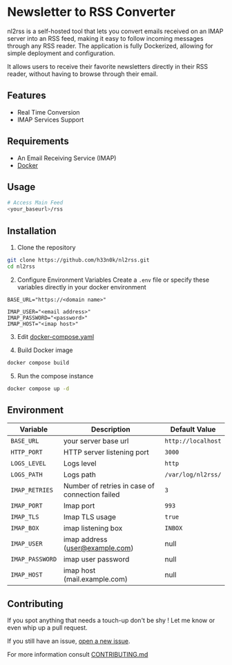 # Newsletter to RSS Converter

nl2rss is a self-hosted tool that lets you convert emails received on an IMAP server into an RSS feed, making it easy to follow incoming messages through any RSS reader. The application is fully Dockerized, allowing for simple deployment and configuration.

It allows users to receive their favorite newsletters directly in their RSS reader, without having to browse through their email.

## Features
- Real Time Conversion
- IMAP Services Support

## Requirements
- An Email Receiving Service (IMAP)
- [Docker](https://docs.docker.com/engine/install/)

## Usage
```bash
# Access Main Feed
<your_baseurl>/rss
```

## Installation
1. Clone the repository
```bash
git clone https://github.com/h33n0k/nl2rss.git
cd nl2rss
```
2. Configure Environment Variables
Create a `.env` file or specify these variables directly in your docker environment
```.env
BASE_URL="https://<domain name>"

IMAP_USER="<email address>"
IMAP_PASSWORD="<password>"
IMAP_HOST="<imap host>"
```

3. Edit [docker-compose.yaml](/docker-compose.yaml)

4. Build Docker image
```bash
docker compose build
```

5. Run the compose instance
```bash
docker compose up -d
```

## Environment

| Variable   |      Description      |  Default Value |
|----------|---------------|-------|
| `BASE_URL` |  your server base url | `http://localhost` |
| `HTTP_PORT` | HTTP server listening port | `3000` |
| `LOGS_LEVEL` | Logs level | `http` |
| `LOGS_PATH` | Logs path | `/var/log/nl2rss/` |
| `IMAP_RETRIES` | Number of retries in case of connection failed | `3` |
| `IMAP_PORT` | Imap port | `993` |
| `IMAP_TLS` | Imap TLS usage | `true` |
| `IMAP_BOX` | imap listening box | `INBOX` |
| `IMAP_USER` | imap address (user@example.com) | null |
| `IMAP_PASSWORD` | imap user password | null |
| `IMAP_HOST` | imap host (mail.example.com) | null |

## Contributing

If you spot anything that needs a touch-up don't be shy !
Let me know or even whip up a pull request.

If you still have an issue, [open a new issue](https://github.com/h33n0k/nl2rss/issues).

For more information consult [CONTRIBUTING.md](/CONTRIBUTING.md)
